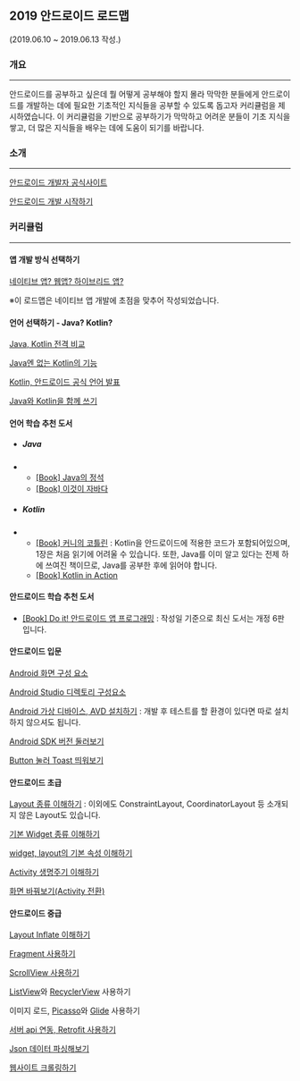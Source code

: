 ## 2019 안드로이드 로드맵

(2019.06.10 ~ 2019.06.13 작성.)



### 개요

---------------------------------------------

안드로이드를 공부하고 싶은데 뭘 어떻게 공부해야 할지 몰라 막막한 분들에게 안드로이드를 개발하는 데에 필요한 기초적인 지식들을 공부할 수 있도록 돕고자 커리큘럼을 제시하였습니다. 이 커리큘럼을 기반으로 공부하기가 막막하고 어려운 분들이 기초 지식을 쌓고, 더 많은 지식들을 배우는 데에 도움이 되기를 바랍니다.



### 소개

------------------------------------------

[안드로이드 개발자 공식사이트](https://developer.android.com/?hl=ko)

[안드로이드 개발 시작하기](https://www.youtube.com/watch?v=EOfCEhWq8sg)



### 커리큘럼

--------------------------

#### 앱 개발 방식 선택하기

[네이티브 앱? 웹앱? 하이브리드 앱?](https://m.blog.naver.com/PostView.nhn?blogId=acornedu&logNo=221012420292&proxyReferer=https%3A%2F%2Fwww.google.com%2F)

※이 로드맵은 네이티브 앱 개발에 초점을 맞추어 작성되었습니다.



#### 언어 선택하기 - Java? Kotlin?

[Java, Kotlin 전격 비교](<https://academy.realm.io/kr/posts/kotlin-does-java-droidcon-boston-2017-gonda/>)

[Java엔 없는 Kotlin의 기능](https://imcreator.tistory.com/113)

[Kotlin, 안드로이드 공식 언어 발표](<https://www.youtube.com/watch?v=X1RVYt2QKQE>)

[Java와 Kotlin을 함께 쓰기](<https://academy.realm.io/kr/posts/kotlin-with-java/>)



#### 언어 학습 추천 도서

+ ##### Java

+ + [[Book]  Java의 정석](<https://book.naver.com/bookdb/book_detail.nhn?bid=10191151>)
  + [[Book]  이것이 자바다](<https://book.naver.com/bookdb/book_detail.nhn?bid=8589375>)

+ ##### Kotlin

+ + [[Book]  커니의 코틀린](<https://book.naver.com/bookdb/book_detail.nhn?bid=12801360>) : Kotlin을 안드로이드에 적용한 코드가 포함되어있으며, 1장은 처음 읽기에 어려울 수 있습니다. 또한, Java를 이미 알고 있다는 전제 하에 쓰여진 책이므로, Java를 공부한 후에 읽어야 합니다.
  + [[Book]  Kotlin in Action](<https://book.naver.com/bookdb/book_detail.nhn?bid=12685155>)



#### 안드로이드 학습 추천 도서

+ [[Book]  Do it! 안드로이드 앱 프로그래밍](<https://book.naver.com/bookdb/book_detail.nhn?bid=14642204>) : 작성일 기준으로 최신 도서는 개정 6판입니다.



#### 안드로이드 입문

[Android 화면 구성 요소](<https://medium.com/android-develop-android/android%EA%B0%9C%EB%B0%9C-2-activity%EC%99%80-layout-view-74aa6df503b8>)

[Android Studio 디렉토리 구성요소](<https://codeasy.tistory.com/6>)

[Android 가상 디바이스, AVD 설치하기](<https://recipes4dev.tistory.com/145>) : 개발 후 테스트를 할 환경이 있다면 따로 설치하지 않으셔도 됩니다.

[Android SDK 버전 둘러보기](<https://developer.android.com/studio/releases/platforms>)

[Button 눌러 Toast 띄워보기](<https://apphappy.tistory.com/87>)



#### 안드로이드 초급

[Layout 종류 이해하기](<https://recipes4dev.tistory.com/66>) : 이외에도 ConstraintLayout, CoordinatorLayout 등 소개되지 않은 Layout도 있습니다.

[기본 Widget 종류 이해하기](<https://twinw.tistory.com/7>) 

[widget, layout의 기본 속성 이해하기](<https://kkangsnote.tistory.com/21>)

[Activity 생명주기 이해하기](<https://kairo96.gitbooks.io/android/content/ch2.4.1.html>)

[화면 바꿔보기(Activity 전환)](<https://developer.android.com/training/basics/firstapp/starting-activity?hl=ko#java>)



#### 안드로이드 중급

[Layout Inflate 이해하기](<https://b.jy.is/android-layoutinflater/>)

[Fragment 사용하기](<https://recipes4dev.tistory.com/58>)

[ScrollView 사용하기](<https://whereisusb.tistory.com/31>)

[ListView](<https://recipes4dev.tistory.com/42>)와 [RecyclerView](<https://recipes4dev.tistory.com/154>) 사용하기

이미지 로드, [Picasso](<https://square.github.io/picasso/>)와 [Glide](<https://github.com/bumptech/glide>) 사용하기

[서버 api 연동, Retrofit 사용하기](<https://square.github.io/retrofit/>)

[Json 데이터 파싱해보기](<https://github.com/google/gson>)

[웹사이트 크롤링하기](<https://jsoup.org/>)

